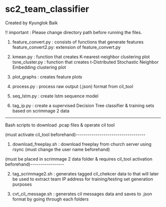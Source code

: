# sc2_team_classifier
Created by Kyunglok Baik

!! important : Please change directory path before running the files.

1. feature_convert.py : consists of functions that generate features
feature_convert2.py: extension of feature_convert.py

2. kmean.py : function that creates K-nearest-neighbor clustering plot
tsne_cluster.py : function that creates t-Distributed Stochastic Neighbor Embedding clustering plot

3. plot_graphs : creates feature plots

4. process.py : process raw output (.json) format from cil_tool

5. seq_lstm.py : create lstm sequence model

6. tag_ip.py : create a supervised Decision Tree classifier & training sets based on scrimmage 2 data

---------------------------------------------------------------------

Bash scripts to download .pcap files & operate cil tool 

(must activate cil_tool beforehand)-----------------------------------

1. download_freeplay.sh : download freeplay from church server using rsync (must change the user name beforehand)

(must be placed in scrimmage 2 data folder & requires cil_tool activation beforehand)-----------------

2. tag_scrimmage2.sh :  generates tagged cil_chekcer data to that will later be used to extract team IP address for training/testing set generation purposes

3. cvt_cil_message.sh : generates cil messages data and saves to .json format by going through each folders
